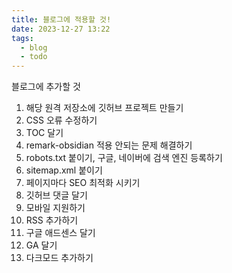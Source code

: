 ```yaml
---
title: 블로그에 적용할 것!
date: 2023-12-27 13:22
tags:
  - blog
  - todo
---
```


블로그에 추가할 것
1. 해당 원격 저장소에 깃허브 프로젝트 만들기
2. CSS 오류 수정하기
3. TOC 달기
4. remark-obsidian 적용 안되는 문제 해결하기
5. robots.txt 붙이기, 구글, 네이버에 검색 엔진 등록하기
6. sitemap.xml 붙이기
7. 페이지마다 SEO 최적화 시키기
8. 깃허브 댓글 달기
9. 모바일 지원하기
10. RSS 추가하기
11. 구글 애드센스 달기
12. GA 달기
13. 다크모드 추가하기
